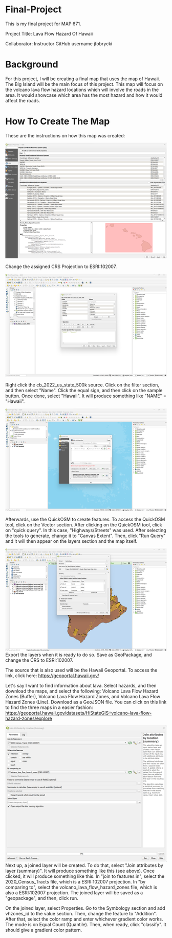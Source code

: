# Final-Project

This is my final project for MAP 671.

Project Title: Lava Flow Hazard Of Hawaii

Collaborator: Instructor GitHub username jfobrycki

# Background

For this project, I will be creating a final map that uses the map of Hawaii. The Big Island will be the main focus of this project. This map will focus on the volcano lava flow hazard locations which will involve the roads in the area. It would showcase which area has the most hazard and how it would affect the roads.

# How To Create The Map
These are the instructions on how this map was created:

![map](crs_projection.png)

Change the assigned CRS Projection to ESRI:102007. 

![map](filter_hawaii.png)

Right click the cb_2022_us_state_500k source. Click on the filter section, and then select "Name". Click the equal sign, and then click on the sample button. Once done, select "Hawaii". It will produce something like "NAME" = "Hawaii".

![map](QuickOSM.png)

Afterwards, use the QuickOSM to create features. To access the QuickOSM tool, click on the Vector section. After clicking on the QuickOSM tool, click on "quick query".  In this case, "Highways/Streets" was used. After selecting the tools to generate, change it to "Canvas Extent". Then, click "Run Query" and it will then appear on the layers section and the map itself.

![map](export_layers.png)
Export the layers when it is ready to do so. Save as GeoPackage, and change the CRS to ESRI:102007.

The source that is also used will be the Hawaii Geoportal. To access the link, click here: https://geoportal.hawaii.gov/

Let's say I want to find information about lava. Select hazards, and then download the maps, and select the following: Volcano Lava Flow Hazard Zones (Buffer), Volcano Lava Flow Hazard Zones, and Volcano Lava Flow Hazard Zones (Line). Download as a GeoJSON file. You can click on this link to find the three maps in a easier fashion: https://geoportal.hawaii.gov/datasets/HiStateGIS::volcano-lava-flow-hazard-zones/explore

![map](Join_attributes_by_location_summary.png)
Next up, a joined layer will be created. To do that, select "Join attributes by layer (summary)". It will produce something like this (see above). Once clicked, it will produce something like this. In "join to features in", select the 2020_Census_Tracts file, which is a ESRI:102007 projection. In "by comparing to", select the volcano_lava_flow_hazard_zones file, which is also a ESRI:102007 projection. The joined layer will be saved as a "geopackage", and then, click run.


On the joined layer, select Properties. Go to the Symbology section and add vhzones_id to the value section. Then, change the feature to "Addition". After that, select the color ramp and enter whichever gradient color works. The mode is on Equal Count (Quantile). Then, when ready, click "classify". It should give a gradient color pattern.